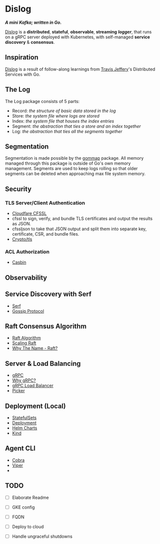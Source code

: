 # Dislog

 ___A mini Kafka; written in Go.___

[Dislog](https://github.com/dixyantar/dislog) is a __distributed__, __stateful__, __observable__, __streaming__ ___logger___, that runs on a gRPC server deployed with Kubernetes, with self-managed __service discovery__ & __consensus__.

## Inspiration

[Dislog](https://github.com/dixyantar/dislog) is a result of follow-along learnings from [Travis Jeffery](https://twitter.com/travisjeffery)'s Distributed Services with Go.

## The Log

The Log package consists of 5 parts:

- Record: _the structure of basic data stored in the log_
- Store: _the system file where logs are stored_
- Index: _the system file that houses the index entries_
- Segment: _the abstraction that ties a store and an index together_
- Log: _the abstraction that ties all the segments together_

## Segmentation 

Segmentation is made possible by the [gommap](https://pkg.go.dev/github.com/tysonmote/gommap) package. All memory managed through this package is outside of Go's own memory management.
Segments are used to keep logs rolling so that older segments can be deleted when approaching max file system memory.

## Security

### TLS Server/Client Authentication

- [Cloudfare CFSSL](https://blog.cloudflare.com/introducing-cfssl/)
- cfssl to sign, verify, and bundle TLS certificates and output the results as JSON.
- cfssljson to take that JSON output and split them into separate key, certificate, CSR, and bundle files.
- [Crypto/tls](https://pkg.go.dev/crypto/tls)

### ACL Authorization

- [Casbin](https://github.com/casbin)

## Observability

## Service Discovery with Serf 

- [Serf](https://www.serf.io/)
- [Gossip Protocol](https://www.serf.io/docs/internals/gossip.html)

## Raft Consensus Algorithm 

- [Raft Algorithm](https://en.wikipedia.org/wiki/Raft_(algorithm))
- [Scaling Raft](https://www.cockroachlabs.com/blog/scaling-raft/)
- [Why The Name - Raft?](https://groups.google.com/g/raft-dev/c/95rZqptGpmU)

## Server & Load Balancing 

- [gRPC](https://grpc.io/)
- [Why gRPC?](https://grpc.io/docs/languages/go/basics/#why-use-grpc)
- [gRPC Load Balancer](https://grpc.io/blog/grpc-load-balancing/)
- [Picker](https://pkg.go.dev/google.golang.org/grpc/balancer#Picker)

## Deployment (Local)

- [StatefulSets](https://kubernetes.io/docs/concepts/workloads/controllers/statefulset/)
- [Deployment](https://kubernetes.io/docs/tutorials/stateful-application/basic-stateful-set/)
- [Helm Charts](https://helm.sh/docs/topics/charts/)
- [Kind](https://kind.sigs.k8s.io/)

## Agent CLI

- [Cobra](https://pkg.go.dev/github.com/spf13/cobra)
- [Viper](https://pkg.go.dev/github.com/dvln/viper)
- 


## TODO

- [ ] Elaborate Readme
- [ ] GKE config
- [ ] FQDN
- [ ] Deploy to cloud
- [ ] Handle ungraceful shutdowns



